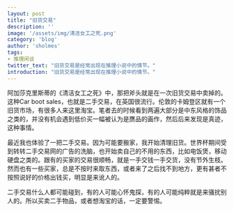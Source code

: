```yaml
---
layout: post
title: "旧货交易"
description: ''
image: '/assets/img/清洁女工之死.png'
category: 'blog'
author: 'sholmes'
tags:
- 推理闲谈
twitter_text: "旧货交易是经常出现在推理小说中的情节。"
introduction: "旧货交易是经常出现在推理小说中的情节。"
---
```


阿加莎克里斯蒂的《清洁女工之死》中，那把斧头就是在一次旧货交易中卖掉的。这种Car boot sales，也就是二手交易，在英国很流行。伦敦的卡姆登区就有一个旧货市场，有很多人来这里淘宝。笔者去的时候看到两遍大部分是中东风格的饰品之类的，并没有机会遇到低价买一幅被认为是赝品的画作，然后后来发现是真迹，这种事情。

最近我也体验了一把二手交易。因为可能要搬家，我开始清理旧货。世界杯期间受到转转二手交易网的广告的洗脑，也开始卖自己的不用的东西，比如电饭煲，移动硬盘之类的。跟有的买家的交易很顺畅，就是一手交钱一手交货，没有节外生枝。然而也有一些买家，总是不按时来取东西，或者来了之后找不到地方，更有甚者不按照说好的价格出钱买，明显是来讹人的。

二手交易什么人都可能碰到，有的人可能心怀鬼探，有的人可能纯粹就是来骚扰别人的。所以买卖二手物品，或者想淘宝的话，一定要警惕。
